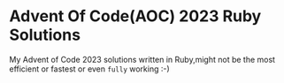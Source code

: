 # Advent Of Code(AOC) 2023 Ruby Solutions
My Advent of Code 2023 solutions written in Ruby,might not be the most efficient or fastest or even `fully` working :-)
